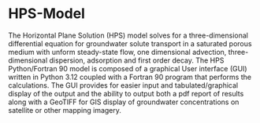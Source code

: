 # HPS-Model
The Horizontal Plane Solution (HPS) model solves for a three-dimensional differential equation for groundwater solute transport in a saturated porous medium with unform steady-state flow, one dimensional advection, three-dimensional dispersion, adsorption and first order decay. The HPS Python/Fortran 90 model is composed of a graphical User interface (GUI) written in Python 3.12 coupled with a Fortran 90 program that performs the calculations. The GUI provides for easier input and tabulated/graphical display of the output and the ability to output both a pdf report of results along with a GeoTIFF for GIS display of groundwater concentrations on satellite or other mapping imagery.  
